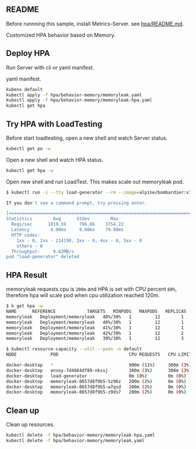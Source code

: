## README

Before runnning this sample, install Metrics-Server. see [hpa/README.md](../README.md).

Customized HPA behavior based on Memory.

## Deploy HPA

Run Server with cli or yaml manifest.

yaml manifest.

```sh
kubens default
kubectl apply -f hpa/behavior-memory/memoryleak.yaml
kubectl apply -f hpa/behavior-memory/memoryleak-hpa.yaml
kubectl get hpa
```

## Try HPA with LoadTesting

Before start loadtesting, open a new shell and watch Server status.

```sh
kubectl get po -w
```

Open a new shell and watch HPA status.

```sh
kubectl get hpa -w
```

Open new shell and run LoadTest. This makes scale out memoryleak pod.

```sh
$ kubectl run -i --tty load-generator --rm --image=alpine/bombardier:v1.2.5 --restart=Never -- -c 5 -d 210s http://envoy/alloc_str?size=1024

If you don't see a command prompt, try pressing enter.

[====================================================================================================================================================================================] 3m30sDone!
Statistics        Avg      Stdev        Max
  Reqs/sec      1019.59     796.86    3754.22
  Latency        4.90ms     9.60ms    79.08ms
  HTTP codes:
    1xx - 0, 2xx - 214198, 3xx - 0, 4xx - 0, 5xx - 0
    others - 0
  Throughput:     9.62MB/s
pod "load-generator" deleted
```

## HPA Result

memoryleak requests.cpu is `200m` and HPA is set with CPU percent `60%`, therefore hpa will scale pod when cpu utilization reached 120m.

```sh
$ k get hpa -w
NAME      REFERENCE            TARGETS   MINPODS   MAXPODS   REPLICAS   AGE
memoryleak   Deployment/memoryleak   40%/30%   1         12        1          26m
memoryleak   Deployment/memoryleak   40%/30%   1         12        1          27m
memoryleak   Deployment/memoryleak   41%/30%   1         12        1          28m
memoryleak   Deployment/memoryleak   42%/30%   1         12        2          29m
memoryleak   Deployment/memoryleak   39%/30%   1         12        3          30m
```

```sh
$ kubectl resource-capacity --util --pods -n default
NODE             POD                           CPU REQUESTS   CPU LIMITS   CPU UTIL    MEMORY REQUESTS   MEMORY LIMITS   MEMORY UTIL

docker-desktop   *                             900m (11%)     300m (3%)    755m (9%)   640Mi (2%)        640Mi (2%)      184Mi (0%)
docker-desktop   envoy-7d4864df89-nkssj        300m (3%)      300m (3%)    300m (3%)   256Mi (0%)        256Mi (0%)      29Mi (0%)
docker-desktop   load-generator                0m (0%)        0m (0%)      138m (1%)   0Mi (0%)          0Mi (0%)        4Mi (0%)
docker-desktop   memoryleak-8657d8f9b5-5z96z   200m (2%)      0m (0%)      108m (1%)   128Mi (0%)        128Mi (0%)      41Mi (0%)
docker-desktop   memoryleak-8657d8f9b5-w7qsd   200m (2%)      0m (0%)      106m (1%)   128Mi (0%)        128Mi (0%)      53Mi (0%)
docker-desktop   memoryleak-8657d8f9b5-z9ds7   200m (2%)      0m (0%)      105m (1%)   128Mi (0%)        128Mi (0%)      59Mi (0%)
```

## Clean up

Clean up resources.

```sh
kubectl delete -f hpa/behavior-memory/memoryleak-hpa.yaml
kubectl delete -f hpa/behavior-memory/memoryleak.yaml
```
